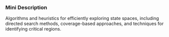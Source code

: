 ### Mini Description

Algorithms and heuristics for efficiently exploring state spaces, including directed search methods, coverage-based approaches, and techniques for identifying critical regions.
